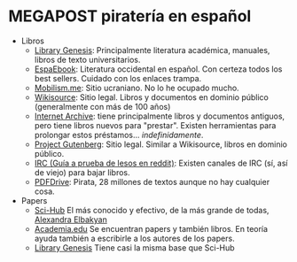 # MEGAPOST piratería en español
- Libros
	- [Library Genesis](https://libgen.fun): Principalmente literatura académica, manuales, libros de texto universitarios. 
	- [EspaEbook](https://www.espaebook2.com): Literatura occidental en español. Con certeza todos los best sellers. Cuidado con los enlaces trampa. 
	- [Mobilism.me](https://forum.mobilism.me/index.php): Sitio ucraniano. No lo he ocupado mucho.
	- [Wikisource](https://es.wikisource.org): Sitio legal. Libros y documentos en dominio público (generalmente con más de 100 años)
	- [Internet Archive](https://archive.org): tiene principalmente libros y documentos antiguos, pero tiene libros nuevos para "prestar". Existen herramientas para prolongar estos préstamos... *indefinidamente*. 
	- [Project Gutenberg](https://www.gutenberg.org): Sitio legal. Similar a Wikisource, libros en dominio público. 
	- [IRC (Guía a prueba de lesos en reddit)](https://www.reddit.com/r/Piracy/comments/2oftbu/guide_the_idiot_proof_guide_to_downloading_ebooks/): Existen canales de IRC (sí, así de viejo) para bajar libros. 
	- [PDFDrive](https://www.pdfdrive.com): Pirata, 28 millones de textos aunque no hay cualquier cosa. 
- Papers
	- [Sci-Hub](https://sci-hub.se)  El más conocido y efectivo, de la más grande de todas, [Alexandra Elbakyan](https://es.wikipedia.org/wiki/Alexandra_Elbakyan) 
	- [Academia.edu](https://www.academia.edu) Se encuentran papers y también libros. En teoría ayuda también a escribirle a los autores de los papers.
	- [Library Genesis](https://libgen.fun/scimag/index.html) Tiene casi la misma base que Sci-Hub 

